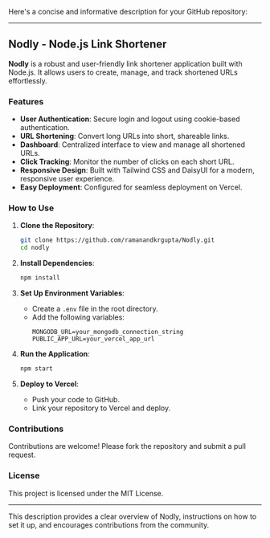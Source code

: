 Here's a concise and informative description for your GitHub repository:

---

## Nodly - Node.js Link Shortener

**Nodly** is a robust and user-friendly link shortener application built with Node.js. It allows users to create, manage, and track shortened URLs effortlessly.

### Features

- **User Authentication**: Secure login and logout using cookie-based authentication.
- **URL Shortening**: Convert long URLs into short, shareable links.
- **Dashboard**: Centralized interface to view and manage all shortened URLs.
- **Click Tracking**: Monitor the number of clicks on each short URL.
- **Responsive Design**: Built with Tailwind CSS and DaisyUI for a modern, responsive user experience.
- **Easy Deployment**: Configured for seamless deployment on Vercel.

### How to Use

1. **Clone the Repository**:
   ```bash
   git clone https://github.com/ramanandkrgupta/Nodly.git
   cd nodly
   ```

2. **Install Dependencies**:
   ```bash
   npm install
   ```

3. **Set Up Environment Variables**:
   - Create a `.env` file in the root directory.
   - Add the following variables:
     ```env
     MONGODB_URL=your_mongodb_connection_string
     PUBLIC_APP_URL=your_vercel_app_url
     ```

4. **Run the Application**:
   ```bash
   npm start
   ```

5. **Deploy to Vercel**:
   - Push your code to GitHub.
   - Link your repository to Vercel and deploy.

### Contributions

Contributions are welcome! Please fork the repository and submit a pull request.

### License

This project is licensed under the MIT License.

---

This description provides a clear overview of Nodly, instructions on how to set it up, and encourages contributions from the community.
